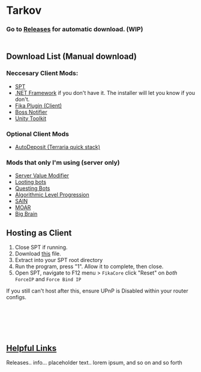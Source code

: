 # Tarkov
### Go to [Releases](link.link) for automatic download. (WIP)<br><br>
## Download List (Manual download)

### Neccesary Client Mods:
- [SPT](https://sp-tarkov.com/#download) <br>
- [.NET Framework](https://dotnet.microsoft.com/en-us/download/dotnet/8.0) if you don't have it. The installer will let you know if you don't.
- [Fika Plugin (Client)](https://github.com/project-fika/Fika-Plugin/releases/tag/v1.0.5.0)
- [Boss Notifier](https://hub.sp-tarkov.com/files/file/1737-boss-notifier/)
- [Unity Toolkit](https://hub.sp-tarkov.com/files/file/1976-unitytoolkit/)

### Optional Client Mods
- [AutoDeposit (Terraria quick stack)](https://hub.sp-tarkov.com/files/file/2027-autodeposit/)

### Mods that only I'm using (server only)
- [Server Value Modifier](https://hub.sp-tarkov.com/files/file/379-server-value-modifier-svm/)
- [Looting bots](https://hub.sp-tarkov.com/files/file/1096-looting-bots/#overview)
- [Questing Bots](https://hub.sp-tarkov.com/files/file/1534-questing-bots/)
- [Algorithmic Level Progression](https://hub.sp-tarkov.com/files/file/1400-alp-algorithmic-level-progression/)
- [SAIN](https://hub.sp-tarkov.com/files/file/1062-sain-solarint-s-ai-modifications-full-ai-combat-system-replacement/)
- [MOAR](https://hub.sp-tarkov.com/files/file/1059-moar-ultra-lite-spawn-mod/#tab_a632c3fc09ef599d49595c714839f984b9122871)
- [Big Brain](https://hub.sp-tarkov.com/files/file/1219-bigbrain/#overview)

## Hosting as Client
1. Close SPT if running.
2. Download [this](https://github.com/Lacyway/FikaUtils/releases/download/v1.0/FikaUtils.zip) file.
3. Extract into your SPT root directory
4. Run the program, press "1". Allow it to complete, then close.
5. Open SPT, navigate to F12 menu > `FikaCore` click "Reset" on *both* `ForceIP` and `Force Bind IP`

If you still can't host after this, ensure UPnP is Disabled within your router configs.<br><br><br><br><br><br>



##  [Helpful Links](https://github.com/werlior/The-Boys/blob/main/Helpful%20Links.md)
Releases.. info... placeholder text.. lorem ipsum, and so on and so forth
